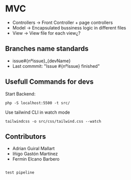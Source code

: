 # MVC

- Controllers -> Front Controller + page controllers
- Model -> Encapsulated bussiness logic in different files
- View -> View file for each view¿?

## Branches name standards

- issue#{nºissue}\_{devName}
- Last commmit: "Issue #{nºissue} finished"

## Usefull Commands for devs

Start Backend:
````
php -S localhost:5500 -t src/
````

Use tailwind CLI in watch mode
````
tailwindcss -o src/css/tailwind.css --watch
````

## Contributors

- Adrian Guiral Mallart
- Iñigo Gastón Martínez
- Fermin Elcano Barbero
````

test pipeline